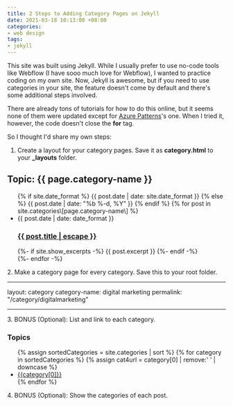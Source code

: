 ```yaml
---
title: 2 Steps to Adding Category Pages on Jekyll
date: 2021-03-18 10:13:00 +08:00
categories:
- web design
tags:
- jekyll
---
```


This site was built using Jekyll. While I usually prefer to use no-code tools like Webflow (I have sooo much love for Webflow), I wanted to practice coding on my own site. Now, Jekyll is awesome, but if you need to use categories in your site, the feature doesn't come by default and there's some additional steps involved.

There are already tons of tutorials for how to do this online, but it seems none of them were updated except for [Azure Patterns](https://www.azurepatterns.com/2020/03/11/jekyll-categories)'s one. When I tried it, however, the code doesn't close the **for** tag.

So I thought I'd share my own steps:

1. Create a layout for your category pages. Save it as **category.html** to your **_layouts** folder.

<div class="categories">
<h2 class="category-title">
Topic: {{ page.category-name }}
</h2>
<div class="posts">
<ul class="post-list">
{% if site.date_format %}
{{ post.date | date: site.date_format }}
{% else %}
{{ post.date | date: "%b %-d, %Y" }}
{% endif %}
{% for post in site.categories\[page.category-name\] %}
<li>
<span class="post-meta">{{ post.date | date: date_format }}</span>
<h3>
<a class="post-link" href="{{ post.url | relative_url }}">
{{ post.title | escape }}
</a>
</h3>
{%- if site.show_excerpts -%}
{{ post.excerpt }}
{%- endif -%}
</li>
{%- endfor -%}
</ul>
</div>
</div>

2\. Make a category page for every category. Save this to your root folder.

---

layout: category
category-name: digital marketing
permalink: "/category/digitalmarketing"

---

3\. BONUS (Optional): List and link to each category.

<h3 class="category-topic">Topics</h3>
<ul>
    {% assign sortedCategories = site.categories | sort %}
    {% for category in sortedCategories %}
     {% assign cat4url = category[0] | remove:' ' | downcase %}
     <li><a class="category-item" href="{{site.baseurl}}/category/{{cat4url}}">
        {{category[0]}}
     </a>
         </li>
{% endfor %}
    </ul>

4\. BONUS (Optional): Show the categories of each post.

